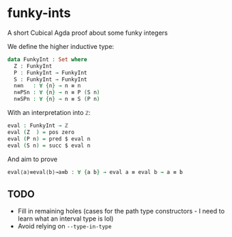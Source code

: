 # funky-ints
A short Cubical Agda proof about some funky integers

We define the higher inductive type:
```agda
data FunkyInt : Set where
  Z : FunkyInt
  P : FunkyInt → FunkyInt
  S : FunkyInt → FunkyInt
  n≡n   : ∀ {n} → n ≡ n
  n≡PSn : ∀ {n} → n ≡ P (S n)
  n≡SPn : ∀ {n} → n ≡ S (P n)
```
With an interpretation into `ℤ`:
```agda
eval : FunkyInt → ℤ
eval (Z  ) = pos zero
eval (P n) = pred $ eval n
eval (S n) = succ $ eval n
```
And aim to prove 
```agda
eval⟨a⟩≡eval⟨b⟩→a≡b : ∀ {a b} → eval a ≡ eval b → a ≡ b
```

## TODO

- Fill in remaining holes (cases for the path type constructors - I need to learn what an interval type is lol)
- Avoid relying on `--type-in-type`
